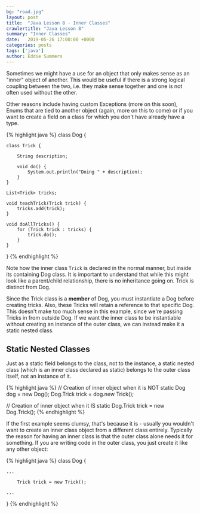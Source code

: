 ```yaml
---
bg: "road.jpg"
layout: post
title:  "Java Lesson 8 - Inner Classes"
crawlertitle: "Java Lesson 8"
summary: "Inner Classes"
date:   2019-05-26 17:00:00 +0000
categories: posts
tags: ['java']
author: Eddie Summers
---
```


Sometimes we might have a use for an object that only makes sense as an "inner" object of another. This would be useful if there is a strong logical coupling between the two, i.e. they make sense together and one is not often used without the other.

Other reasons include having custom Exceptions (more on this soon), Enums that are tied to another object (again, more on this to come) or if you want to create a field on a class for which you don't have already have a type.

{% highlight java %}
class Dog {

    class Trick {

        String description;

        void do() {
            System.out.println("Doing " + description);
        }
    }

    List<Trick> tricks;

    void teachTrick(Trick trick) {
        tricks.add(trick);
    }

    void doAllTricks() {
        for (Trick trick : tricks) {
            trick.do();
        }
    }
}
{% endhighlight %}

Note how the inner class `Trick` is declared in the normal manner, but inside its containing Dog class. It is important to understand that while this might look like a parent/child relationship, there is no inheritance going on. Trick is distinct from Dog.

Since the Trick class is a **member** of Dog, you must instantiate a Dog before creating tricks. Also, these Tricks will retain a reference to that specific Dog. This doesn't make too much sense in this example, since we're passing Tricks in from outside Dog. If we want the inner class to be instantiable without creating an instance of the outer class, we can instead make it a static nested class.

## Static Nested Classes

Just as a static field belongs to the class, not to the instance, a static nested class (which is an inner class declared as static) belongs to the outer class itself, not an instance of it.

{% highlight java %}
// Creation of inner object when it is NOT static
Dog dog = new Dog();
Dog.Trick trick = dog.new Trick();

// Creation of inner object when it IS static
Dog.Trick trick = new Dog.Trick();
{% endhighlight %}

If the first example seems clumsy, that's because it is - usually you wouldn't want to create an inner class object from a different class entirely. Typically the reason for having an inner class is that the outer class alone needs it for something. If you are writing code in the outer class, you just create it like any other object:

{% highlight java %}
class Dog {

    ...

        Trick trick = new Trick();

    ...

}
{% endhighlight %}